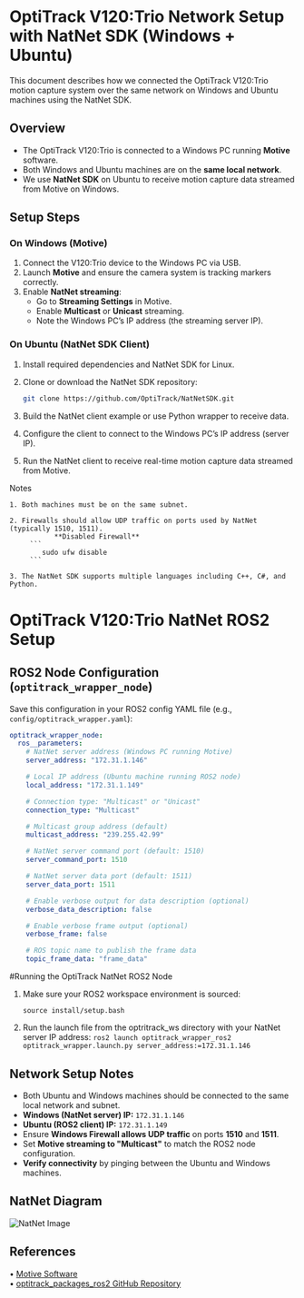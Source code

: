 # OptiTrack V120:Trio Network Setup with NatNet SDK (Windows + Ubuntu)

This document describes how we connected the OptiTrack V120:Trio motion capture system over the same network on Windows and Ubuntu machines using the NatNet SDK.

## Overview
- The OptiTrack V120:Trio is connected to a Windows PC running **Motive** software.
- Both Windows and Ubuntu machines are on the **same local network**.
- We use **NatNet SDK** on Ubuntu to receive motion capture data streamed from Motive on Windows.

## Setup Steps

### On Windows (Motive)
1. Connect the V120:Trio device to the Windows PC via USB.
2. Launch **Motive** and ensure the camera system is tracking markers correctly.
3. Enable **NatNet streaming**:
   - Go to **Streaming Settings** in Motive.
   - Enable **Multicast** or **Unicast** streaming.
   - Note the Windows PC’s IP address (the streaming server IP).

### On Ubuntu (NatNet SDK Client)
1. Install required dependencies and NatNet SDK for Linux.
2. Clone or download the NatNet SDK repository:
   ```bash
   git clone https://github.com/OptiTrack/NatNetSDK.git
   ```
3. Build the NatNet client example or use Python wrapper to receive data.

4. Configure the client to connect to the Windows PC’s IP address (server IP).

5. Run the NatNet client to receive real-time motion capture data streamed from Motive.

Notes

    1. Both machines must be on the same subnet.

    2. Firewalls should allow UDP traffic on ports used by NatNet (typically 1510, 1511).
               **Disabled Firewall**
         ```
            sudo ufw disable
         ```

    3. The NatNet SDK supports multiple languages including C++, C#, and Python.

# OptiTrack V120:Trio NatNet ROS2 Setup

## ROS2 Node Configuration (`optitrack_wrapper_node`)

Save this configuration in your ROS2 config YAML file (e.g., `config/optitrack_wrapper.yaml`):

```yaml
optitrack_wrapper_node:
  ros__parameters:
    # NatNet server address (Windows PC running Motive)
    server_address: "172.31.1.146"

    # Local IP address (Ubuntu machine running ROS2 node)
    local_address: "172.31.1.149"

    # Connection type: "Multicast" or "Unicast"
    connection_type: "Multicast"

    # Multicast group address (default)
    multicast_address: "239.255.42.99"

    # NatNet server command port (default: 1510)
    server_command_port: 1510

    # NatNet server data port (default: 1511)
    server_data_port: 1511

    # Enable verbose output for data description (optional)
    verbose_data_description: false

    # Enable verbose frame output (optional)
    verbose_frame: false

    # ROS topic name to publish the frame data
    topic_frame_data: "frame_data"
```

#Running the OptiTrack NatNet ROS2 Node

1. Make sure your ROS2 workspace environment is sourced:
   
   ```source install/setup.bash```

2. Run the launch file from the optritrack_ws directory with your NatNet server IP address:
```ros2 launch optitrack_wrapper_ros2 optitrack_wrapper.launch.py server_address:=172.31.1.146```


## Network Setup Notes

- Both Ubuntu and Windows machines should be connected to the same local network and subnet.
- **Windows (NatNet server) IP:** `172.31.1.146`
- **Ubuntu (ROS2 client) IP:** `172.31.1.149`
- Ensure **Windows Firewall allows UDP traffic** on ports **1510** and **1511**.
- Set **Motive streaming to "Multicast"** to match the ROS2 node configuration.
- **Verify connectivity** by pinging between the Ubuntu and Windows machines.

## NatNet Diagram 

![NatNet Image](../images/pic1.png)

## References

• [Motive Software](https://optitrack.com/products/motive/)  
• [optitrack_packages_ros2 GitHub Repository](https://github.com/lis-epfl/optitrack_packages_ros2)

